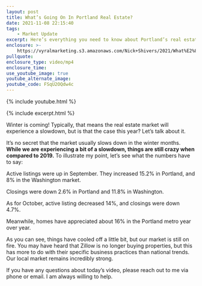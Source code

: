 ```yaml
---
layout: post
title: What’s Going On In Portland Real Estate?
date: 2021-11-08 22:15:40
tags:
    - Market Update
excerpt: Here’s everything you need to know about Portland’s real estate market.
enclosure: >-
    https://vyralmarketing.s3.amazonaws.com/Nick+Shivers/2021/What%E2%80%99s+Going+On+In+Portland+Real+Estate_.mp4
pullquote:
enclosure_type: video/mp4
enclosure_time:
use_youtube_image: true
youtube_alternate_image:
youtube_code: FSqU2OQdw4c
---
```

{% include youtube.html %}

{% include excerpt.html %}

Winter is coming\! Typically, that means the real estate market will experience a slowdown, but is that the case this year? Let’s talk about it.&nbsp;

It’s no secret that the market usually slows down in the winter months. **While we are experiencing a bit of a slowdown, things are still crazy when compared to 2019.** To illustrate my point, let’s see what the numbers have to say:

Active listings were up in September. They increased 15.2% in Portland, and 8% in the Washington market.&nbsp;

Closings were down 2.6% in Portland and 11.8% in Washington.&nbsp;

As for October, active listing decreased 14%, and closings were down 4.7%.&nbsp;

Meanwhile, homes have appreciated about 16% in the Portland metro year over year.&nbsp;

As you can see, things have cooled off a little bit, but our market is still on fire. You may have heard that Zillow is no longer buying properties, but this has more to do with their specific business practices than national trends. Our local market remains incredibly strong.&nbsp;

If you have any questions about today’s video, please reach out to me via phone or email. I am always willing to help.
